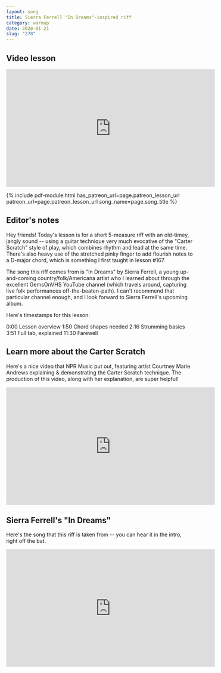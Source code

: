 ```yaml
---
layout: song
title: Sierra Ferrell "In Dreams"-inspired riff
category: warmup
date: 2020-01-21
slug: "278"
---
```


<!-- patreon_lesson_available: true
patreon_lesson_url: https://www.patreon.com/posts/32369696 -->

## Video lesson

<!-- Coming soon... -->

<iframe width="560" height="315" src="https://www.youtube.com/embed/-Nmr0slpoPs?showinfo=0" frameborder="0" allowfullscreen></iframe>

{% include pdf-module.html has_patreon_url=page.patreon_lesson_url patreon_url=page.patreon_lesson_url song_name=page.song_title %}

## Editor's notes

Hey friends! Today's lesson is for a short 5-measure riff with an old-timey, jangly sound -- using a guitar technique very much evocative of the "Carter Scratch" style of play, which combines rhythm and lead at the same time. There's also heavy use of the stretched pinky finger to add flourish notes to a D-major chord, which is something I first taught in lesson #167.

The song this riff comes from is "In Dreams" by Sierra Ferrell, a young up-and-coming country/folk/Americana artist who I learned about through the excellent GemsOnVHS YouTube channel (which travels around, capturing live folk performances off-the-beaten-path). I can't recommend that particular channel enough, and I look forward to Sierra Ferrell's upcoming album.

Here's timestamps for this lesson:

0:00 Lesson overview
1:50 Chord shapes needed
2:16 Strumming basics
3:51 Full tab, explained
11:30 Farewell

## Learn more about the Carter Scratch

Here's a nice video that NPR Music put out, featuring artist Courtney Marie Andrews explaining & demonstrating the Carter Scratch technique. The production of this video, along with her explanation, are super helpful!

<iframe width="560" height="315" src="https://www.youtube.com/embed/cc4AxM0Nxa8?showinfo=0" frameborder="0" allowfullscreen></iframe>

## Sierra Ferrell's "In Dreams"

Here's the song that this riff is taken from -- you can hear it in the intro, right off the bat.

<iframe width="560" height="315" src="https://www.youtube.com/embed/6fPqmceCf90?showinfo=0" frameborder="0" allowfullscreen></iframe>
